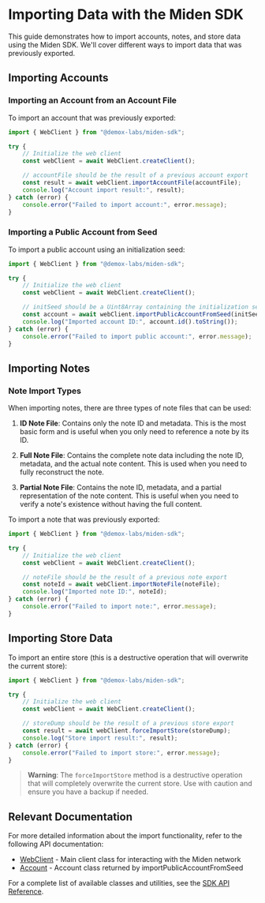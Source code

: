 # Importing Data with the Miden SDK

This guide demonstrates how to import accounts, notes, and store data using the Miden SDK. We'll cover different ways to import data that was previously exported.

## Importing Accounts

### Importing an Account from an Account File


To import an account that was previously exported:

```typescript
import { WebClient } from "@demox-labs/miden-sdk";

try {
    // Initialize the web client
    const webClient = await WebClient.createClient();

    // accountFile should be the result of a previous account export
    const result = await webClient.importAccountFile(accountFile);
    console.log("Account import result:", result);
} catch (error) {
    console.error("Failed to import account:", error.message);
}
```

### Importing a Public Account from Seed

To import a public account using an initialization seed:

```typescript
import { WebClient } from "@demox-labs/miden-sdk";

try {
    // Initialize the web client
    const webClient = await WebClient.createClient();

    // initSeed should be a Uint8Array containing the initialization seed
    const account = await webClient.importPublicAccountFromSeed(initSeed, true); // true for mutable account
    console.log("Imported account ID:", account.id().toString());
} catch (error) {
    console.error("Failed to import public account:", error.message);
}
```

## Importing Notes

### Note Import Types

When importing notes, there are three types of note files that can be used:

1. **ID Note File**: Contains only the note ID and metadata. This is the most basic form and is useful when you only need to reference a note by its ID.

2. **Full Note File**: Contains the complete note data including the note ID, metadata, and the actual note content. This is used when you need to fully reconstruct the note.

3. **Partial Note File**: Contains the note ID, metadata, and a partial representation of the note content. This is useful when you need to verify a note's existence without having the full content.

To import a note that was previously exported:

```typescript
import { WebClient } from "@demox-labs/miden-sdk";

try {
    // Initialize the web client
    const webClient = await WebClient.createClient();

    // noteFile should be the result of a previous note export
    const noteId = await webClient.importNoteFile(noteFile);
    console.log("Imported note ID:", noteId);
} catch (error) {
    console.error("Failed to import note:", error.message);
}
```

## Importing Store Data

To import an entire store (this is a destructive operation that will overwrite the current store):

```typescript
import { WebClient } from "@demox-labs/miden-sdk";

try {
    // Initialize the web client
    const webClient = await WebClient.createClient();

    // storeDump should be the result of a previous store export
    const result = await webClient.forceImportStore(storeDump);
    console.log("Store import result:", result);
} catch (error) {
    console.error("Failed to import store:", error.message);
}
```

> **Warning**: The `forceImportStore` method is a destructive operation that will completely overwrite the current store. Use with caution and ensure you have a backup if needed.

## Relevant Documentation

For more detailed information about the import functionality, refer to the following API documentation:

- [WebClient](docs/src/web-client/api/classes/WebClient.md) - Main client class for interacting with the Miden network
- [Account](docs/src/web-client/api/classes/Account.md) - Account class returned by importPublicAccountFromSeed

For a complete list of available classes and utilities, see the [SDK API Reference](docs/src/web-client/api/README.md). 
